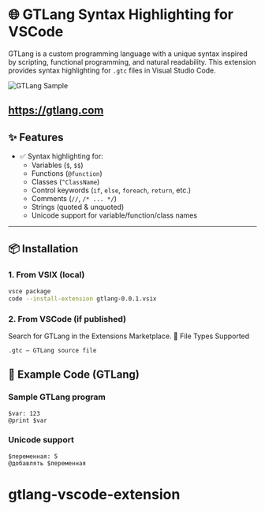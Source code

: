 # 🌐 GTLang Syntax Highlighting for VSCode

GTLang is a custom programming language with a unique syntax inspired by scripting, functional programming, and natural readability. This extension provides syntax highlighting for `.gtc` files in Visual Studio Code.

![GTLang Sample](./images/sample.png)

https://gtlang.com
---

## ✨ Features

- ✅ Syntax highlighting for:
  - Variables (`$`, `$$`)
  - Functions (`@function`)
  - Classes (`^ClassName`)
  - Control keywords (`if`, `else`, `foreach`, `return`, etc.)
  - Comments (`//`, `/* ... */`)
  - Strings (quoted & unquoted)
  - Unicode support for variable/function/class names

---

## 📦 Installation

### 1. From VSIX (local)

```bash
vsce package
code --install-extension gtlang-0.0.1.vsix
```

### 2. From VSCode (if published)

Search for GTLang in the Extensions Marketplace.
📁 File Types Supported

    .gtc – GTLang source file

## 🎨 Example Code (GTLang)

### Sample GTLang program
```gtlang
$var: 123
@print $var
```

### Unicode support 
```gtlang
$переменная: 5
@добавлять $переменная
```
# gtlang-vscode-extension
